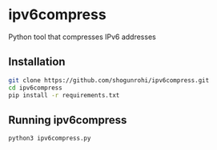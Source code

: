 # ipv6compress
Python tool that compresses IPv6 addresses

## Installation
```bash
git clone https://github.com/shogunrohi/ipv6compress.git
cd ipv6compress
pip install -r requirements.txt
```

## Running ipv6compress
```bash
python3 ipv6compress.py
```

